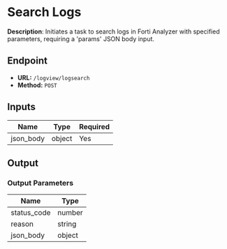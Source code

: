 # Search Logs

**Description**: Initiates a task to search logs in Forti Analyzer with specified parameters, requiring a 'params' JSON body input.

## Endpoint

- **URL:** `/logview/logsearch`
- **Method:** `POST`
## Inputs

| Name | Type | Required |
|------|------|----------|
| json_body | object | Yes |
## Output

### Output Parameters

| Name | Type |
|------|------|
| status_code | number |
| reason | string |
| json_body | object |